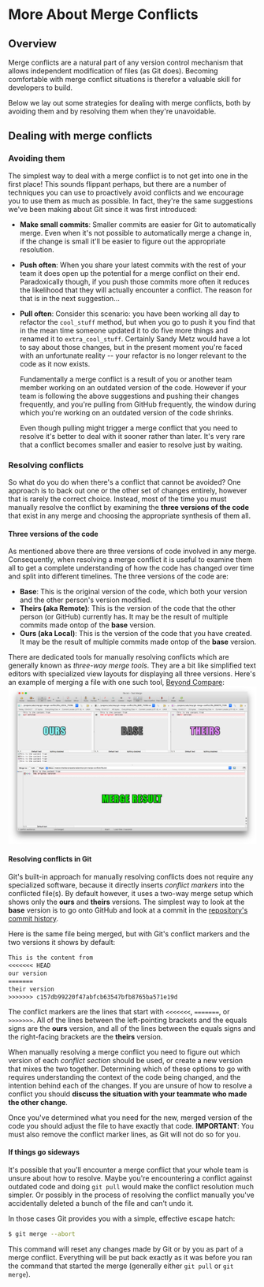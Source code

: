 # More About Merge Conflicts
## Overview
Merge conflicts are a natural part of any version control mechanism that allows independent modification of files (as Git does). Becoming comfortable with merge conflict situations is therefor a valuable skill for developers to build.

Below we lay out some strategies for dealing with merge conflicts, both by avoiding them and by resolving them when they're unavoidable.

## Dealing with merge conflicts
### Avoiding them
The simplest way to deal with a merge conflict is to not get into one in the first place! This sounds flippant perhaps, but there are a number of techniques you can use to proactively avoid conflicts and we encourage you to use them as much as possible. In fact, they're the same suggestions we've been making about Git since it was first introduced:

- **Make small commits**: Smaller commits are easier for Git to automatically merge. Even when it's not possible to automatically merge a change in, if the change is small it'll be easier to figure out the appropriate resolution.
- **Push often**: When you share your latest commits with the rest of your team it does open up the potential for a merge conflict on their end. Paradoxically though, if you push those commits more often it reduces the likelihood that they will actually encounter a conflict. The reason for that is in the next suggestion...
- **Pull often**: Consider this scenario: you have been working all day to refactor the `cool_stuff` method, but when you go to push it you find that in the mean time someone updated it to do five more things and renamed it to `extra_cool_stuff`. Certainly Sandy Metz would have a lot to say about those changes, but in the present moment you're faced with an unfortunate reality -- your refactor is no longer relevant to the code as it now exists.

  Fundamentally a merge conflict is a result of you or another team member working on an outdated version of the code. However if your team is following the above suggestions and pushing their changes frequently, and you're pulling from GitHub frequently, the window during which you're working on an outdated version of the code shrinks.
  
  Even though pulling might trigger a merge conflict that you need to resolve it's better to deal with it sooner rather than later. It's very rare that a conflict becomes smaller and easier to resolve just by waiting.

### Resolving conflicts
So what do you do when there's a conflict that cannot be avoided? One approach is to back out one or the other set of changes entirely, however that is rarely the correct choice. Instead, most of the time you must manually resolve the conflict by examining the **three versions of the code** that exist in any merge and choosing the appropriate synthesis of them all.

#### Three versions of the code
As mentioned above there are three versions of code involved in any merge. Consequently, when resolving a merge conflict it is useful to examine them all to get a complete understanding of how the code has changed over time and split into different timelines. The three versions of the code are:

- **Base**: This is the original version of the code, which both your version and the other person's version modified.
- **Theirs (aka Remote)**: This is the version of the code that the other person (or GitHub) currently has. It may be the result of multiple commits made ontop of the **base** version.
- **Ours (aka Local)**: This is the version of the code that you have created. It may be the result of multiple commits made ontop of the **base** version.

There are dedicated tools for manually resolving conflicts which are generally known as _three-way merge tools_. They are a bit like simplified text editors with specialized view layouts for displaying all three versions. Here's an example of merging a file with one such tool, [Beyond Compare](http://www.scootersoftware.com/):
![Three-way merge tool](images/three-way-merge-tool.png)

#### Resolving conflicts in Git
Git's built-in approach for manually resolving conflicts does not require any specialized software, because it directly inserts _conflict markers_ into the conflicted file(s). By default however, it uses a two-way merge setup which shows only the **ours** and **theirs** versions. The simplest way to look at the **base** version is to go onto GitHub and look at a commit in the [repository's commit history](https://help.github.com/articles/differences-between-commit-views/).

Here is the same file being merged, but with Git's conflict markers and the two versions it shows by default:

```
This is the content from
<<<<<<< HEAD
our version
=======
their version
>>>>>>> c157db99220f47abfcb63547bfb8765ba571e19d
```

The conflict markers are the lines that start with `<<<<<<<`, `=======`, or `>>>>>>>`. All of the lines between the left-pointing brackets and the equals signs are the **ours** version, and all of the lines between the equals signs and the right-facing brackets are the **theirs** version.

When manually resolving a merge conflict you need to figure out which version of each _conflict section_ should be used, or create a new version that mixes the two together. Determining which of these options to go with requires understanding the context of the code being changed, and the intention behind each of the changes. If you are unsure of how to resolve a conflict you should **discuss the situation with your teammate who made the other change**.

Once you've determined what you need for the new, merged version of the code you should adjust the file to have exactly that code. **IMPORTANT**: You must also remove the conflict marker lines, as Git will not do so for you.

#### If things go sideways
It's possible that you'll encounter a merge conflict that your whole team is unsure about how to resolve. Maybe you're encountering a conflict against outdated code and doing `git pull` would make the conflict resolution much simpler. Or possibly in the process of resolving the conflict manually you've accidentally deleted a bunch of the file and can't undo it.

In those cases Git provides you with a simple, effective escape hatch:
```bash
$ git merge --abort
```

This command will reset any changes made by Git or by you as part of a merge conflict. Everything will be put back exactly as it was before you ran the command that started the merge (generally either `git pull` or `git merge`).
